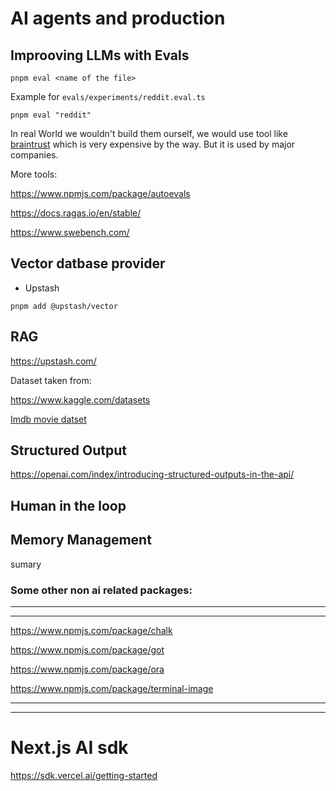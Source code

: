 # AI agents and production

## Improoving LLMs with Evals

```
pnpm eval <name of the file>
```

Example for `evals/experiments/reddit.eval.ts`

```
pnpm eval "reddit"
```

In real World we wouldn't build them ourself, we would use tool like [braintrust](https://www.braintrust.dev/) which is very expensive by the way. But it is used by major companies.

More tools:

<https://www.npmjs.com/package/autoevals>

<https://docs.ragas.io/en/stable/>

<https://www.swebench.com/>

## Vector datbase provider

- Upstash

```
pnpm add @upstash/vector
```

## RAG

<https://upstash.com/>

Dataset taken from:

<https://www.kaggle.com/datasets>

[Imdb movie datset](https://www.kaggle.com/datasets/yusufdelikkaya/imdb-movie-dataset)

## Structured Output

<https://openai.com/index/introducing-structured-outputs-in-the-api/>

## Human in the loop

## Memory Management

sumary

### Some other non ai related packages:

---

---

<https://www.npmjs.com/package/chalk>

<https://www.npmjs.com/package/got>

<https://www.npmjs.com/package/ora>

<https://www.npmjs.com/package/terminal-image>

---

---

# Next.js AI sdk

<https://sdk.vercel.ai/getting-started>
